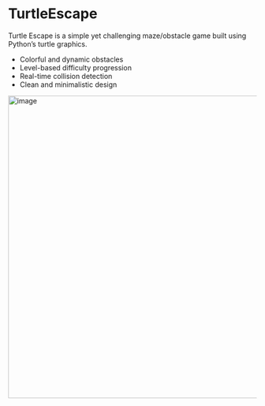# TurtleEscape
Turtle Escape is a simple yet challenging maze/obstacle game built using Python’s turtle graphics.

- Colorful and dynamic obstacles
- Level-based difficulty progression
- Real-time collision detection
- Clean and minimalistic design

<img width="598" height="613" alt="image" src="https://github.com/user-attachments/assets/37775927-696f-405a-bff9-0fd60163e16c" />

